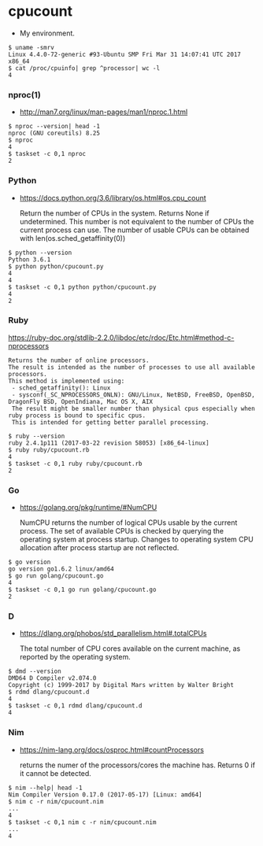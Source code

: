 # cpucount

* My environment.

```console
$ uname -smrv
Linux 4.4.0-72-generic #93-Ubuntu SMP Fri Mar 31 14:07:41 UTC 2017 x86_64
$ cat /proc/cpuinfo| grep ^processor| wc -l
4
```

### nproc(1)

- http://man7.org/linux/man-pages/man1/nproc.1.html

```console
$ nproc --version| head -1
nproc (GNU coreutils) 8.25
$ nproc
4
$ taskset -c 0,1 nproc
2
```

### Python

- https://docs.python.org/3.6/library/os.html#os.cpu_count

    Return the number of CPUs in the system. Returns None if undetermined.
    This number is not equivalent to the number of CPUs the current process can use.
    The number of usable CPUs can be obtained with len(os.sched_getaffinity(0))

```console
$ python --version
Python 3.6.1
$ python python/cpucount.py
4
4
$ taskset -c 0,1 python python/cpucount.py
4
2
```

### Ruby

https://ruby-doc.org/stdlib-2.2.0/libdoc/etc/rdoc/Etc.html#method-c-nprocessors

    Returns the number of online processors.
    The result is intended as the number of processes to use all available processors.
    This method is implemented using:
     - sched_getaffinity(): Linux
     - sysconf(_SC_NPROCESSORS_ONLN): GNU/Linux, NetBSD, FreeBSD, OpenBSD, DragonFly BSD, OpenIndiana, Mac OS X, AIX
     The result might be smaller number than physical cpus especially when ruby process is bound to specific cpus.
     This is intended for getting better parallel processing.

```console
$ ruby --version
ruby 2.4.1p111 (2017-03-22 revision 58053) [x86_64-linux]
$ ruby ruby/cpucount.rb
4
$ taskset -c 0,1 ruby ruby/cpucount.rb
2
```

### Go

- https://golang.org/pkg/runtime/#NumCPU

    NumCPU returns the number of logical CPUs usable by the current process.
    The set of available CPUs is checked by querying the operating system at process startup.
    Changes to operating system CPU allocation after process startup are not reflected.

```console
$ go version
go version go1.6.2 linux/amd64
$ go run golang/cpucount.go
4
$ taskset -c 0,1 go run golang/cpucount.go
2
```

### D

- https://dlang.org/phobos/std_parallelism.html#.totalCPUs

    The total number of CPU cores available on the current machine, as reported by the operating system.

```console
$ dmd --version
DMD64 D Compiler v2.074.0
Copyright (c) 1999-2017 by Digital Mars written by Walter Bright
$ rdmd dlang/cpucount.d
4
$ taskset -c 0,1 rdmd dlang/cpucount.d
4
```

### Nim

- https://nim-lang.org/docs/osproc.html#countProcessors

    returns the numer of the processors/cores the machine has.
    Returns 0 if it cannot be detected.

```console
$ nim --help| head -1
Nim Compiler Version 0.17.0 (2017-05-17) [Linux: amd64]
$ nim c -r nim/cpucount.nim
...
4
$ taskset -c 0,1 nim c -r nim/cpucount.nim
...
4
```
